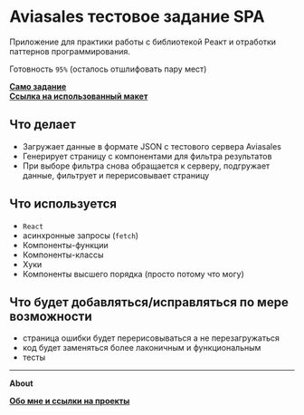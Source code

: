 # Aviasales тестовое задание SPA

Приложение для практики работы с библиотекой Реакт и отработки паттернов программирования.

Готовность `95%` (осталось отшлифовать пару мест)

**[Само задание](https://github.com/KosyanMedia/test-tasks/tree/master/aviasales_frontend)** <br>
**[Ссылка на использованный макет](https://github.com/KosyanMedia/test-tasks/raw/f0f60244b045928746188a86ba4f76ddb5515111/aviasales_frontend/Aviasales%20Test%20Task.fig)**


## Что делает

- Загружает данные в формате JSON с тестового сервера Aviasales
- Генерирует страницу с компонентами для фильтра результатов
- При выборе фильтра снова обращается к серверу, подгружает данные, фильтрует и перерисовывает страницу


## Что используется
- `React`
- асинхронные запросы (`fetch`)
- Компоненты-функции
- Компоненты-классы
- Хуки
- Компоненты высшего порядка (просто потому что могу)
## Что будет добавляться/исправляться по мере возможности
- страница ошибки будет перерисовываться а не перезагружаться
- код будет заменяться более лаконичным и функциональным
- тесты



______________________

**About**



**[Обо мне и ссылки на проекты](https://github.com/Areave/about/blob/main/README.md)**
